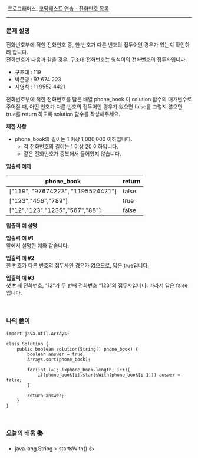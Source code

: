  프로그래머스: [코딩테스트 연습 - 전화번호 목록](https://programmers.co.kr/learn/courses/30/lessons/42577?language=java)

---

### **문제 설명**

전화번호부에 적힌 전화번호 중, 한 번호가 다른 번호의 접두어인 경우가 있는지 확인하려 합니다.  
전화번호가 다음과 같을 경우, 구조대 전화번호는 영석이의 전화번호의 접두사입니다.

-   구조대 : 119
-   박준영 : 97 674 223
-   지영석 : 11 9552 4421

전화번호부에 적힌 전화번호를 담은 배열 phone\_book 이 solution 함수의 매개변수로 주어질 때, 어떤 번호가 다른 번호의 접두어인 경우가 있으면 false를 그렇지 않으면 true를 return 하도록 solution 함수를 작성해주세요.

**제한 사항**

-   phone\_book의 길이는 1 이상 1,000,000 이하입니다.
    -   각 전화번호의 길이는 1 이상 20 이하입니다.
    -   같은 전화번호가 중복해서 들어있지 않습니다.

**입출력 예제**

| **phone\_book** | **return** |
| --- | --- |
| \["119", "97674223", "1195524421"\] | false |
| \["123","456","789"\] | true |
| \["12","123","1235","567","88"\] | false |

**입출력 예 설명**

**입출력 예 #1**  
앞에서 설명한 예와 같습니다.

**입출력 예 #2**  
한 번호가 다른 번호의 접두사인 경우가 없으므로, 답은 true입니다.

**입출력 예 #3**  
첫 번째 전화번호, “12”가 두 번째 전화번호 “123”의 접두사입니다. 따라서 답은 false입니다.

<br/>

### **나의 풀이**

```
import java.util.Arrays;

class Solution {
    public boolean solution(String[] phone_book) {
        boolean answer = true;
        Arrays.sort(phone_book);
        
        for(int i=1; i<phone_book.length; i++){
            if(phone_book[i].startsWith(phone_book[i-1])) answer = false;
        }
        
        return answer;
    }
}
```

<br/>

### **오늘의 배움 📚**

-   java.lang.String > startsWith() 👍
